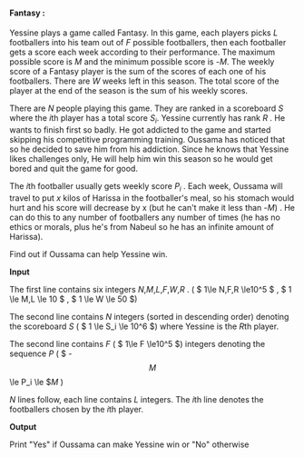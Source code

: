 #### Fantasy :

Yessine plays a game called Fantasy. In this game, each players picks $L$ footballers into his team out of $F$ possible footballers, then each footballer gets a score each week according to their performance. The maximum possible score is $M$ and the minimum possible score is -$M$. The weekly score of a Fantasy player is the sum of the scores of each one of his footballers. There are $W$ weeks left in this season. The total score of the player at the end of the season is the sum of his weekly scores.

There are $N$ people playing this game. They are ranked in a scoreboard $S$ where the $i$th player has a total score $S_i$. Yessine currently has rank $R$ . He wants to finish first so badly. He got addicted to the game and started skipping his competitive programming training. Oussama has noticed that so he decided to save him from his addiction.  Since he knows that Yessine likes challenges only, He will help him win this season so he would get bored and quit the game for good.

The $i$th footballer usually gets weekly score $P_i$ . Each week, Oussama will travel to put $x$ kilos of Harissa in the footballer's meal, so his stomach would hurt and his score will decrease by x (but he can't make it less than -$M$) . He can do this to any number of footballers any number of times  (he has no ethics or morals, plus he's from Nabeul so he has an infinite amount of Harissa).

Find out if Oussama can help Yessine win.

**Input**

The first line contains six integers $N$,$M$,$L$,$F$,$W$,$R$ .  ( $ 1\le N,F,R \le10^5 $ , $ 1 \le M,L \le 10 $ , $ 1 \le W \le 50 $)

The second line contains $N$ integers (sorted in descending order) denoting the scoreboard $S$ ( $ 1 \le S_i \le 10^6 $) where Yessine is the $R$th player.

The second line contains $F$ ( $ 1\le F \le10^5 $) integers denoting the sequence $P$ ( $ -$$M$$  \le P_i \le $$M$ )

$N$ lines follow, each line contains $L$ integers. The $i$th line denotes the footballers chosen by the $i$th player.

**Output**

Print "Yes" if Oussama can make Yessine win or "No" otherwise